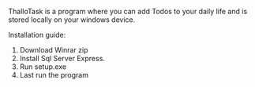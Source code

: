 ThalloTask is a program where you can add Todos to your daily life and is stored locally on your windows device. 

Installation guide:
1. Download Winrar zip 
2. Install Sql Server Express.
3. Run setup.exe
4. Last run the program 
